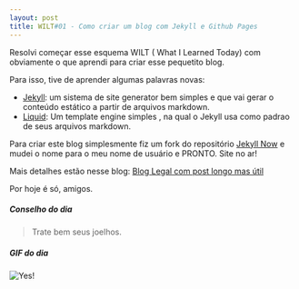 ```yaml
---
layout: post
title: WILT#01 - Como criar um blog com Jekyll e Github Pages
---
```



Resolvi começar esse esquema WILT ( What I Learned Today) com obviamente o que aprendi para criar esse pequetito blog.

Para isso, tive de aprender algumas palavras novas: 

  - [Jekyll](http://jekyllrb.com/): um sistema de site generator bem simples e que vai gerar o conteúdo estático a partir de arquivos markdown.
  - [Liquid](https://github.com/Shopify/liquid/wiki): Um template engine simples , na qual o Jekyll usa como padrao de seus arquivos markdown.

Para criar este blog simplesmente fiz um fork do repositório [Jekyll Now](https://github.com/barryclark/jekyll-now) e mudei o nome para o meu nome de usuário e PRONTO.
Site no ar!

Mais detalhes estão nesse blog: [Blog Legal com post longo mas útil](http://www.smashingmagazine.com/2014/08/01/build-blog-jekyll-github-pages/)

Por hoje é só, amigos. 


##### Conselho do dia

> Trate bem seus joelhos.

##### GIF do dia

![Yes!](http://media.tumblr.com/tumblr_lfjybgJPTA1qbj8fy.gif)
